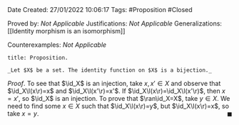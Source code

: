 <br />
<br />

Date Created: 27/01/2022 10:06:17
Tags: #Proposition #Closed 

Proved by: _Not Applicable_
Justifications: _Not Applicable_
Generalizations: [[Identity morphism is an isomorphism]]

Counterexamples: _Not Applicable_

``` ad-Proposition
title: Proposition.

_Let $X$ be a set. The identity function on $X$ is a bijection._

```

_Proof_. To see that $\id_X$ is an injection, take $x,x'\in X$ and observe that $\id_X\l(x\r)=x$ and $\id_X\l(x'\r)=x'$. If $\id_X\l(x\r)=\id_X\l(x'\r)$, then $x=x'$, so $\id_X$ is an injection. To prove that $\ran\id_X=X$, take $y\in X$. We need to find some $x\in X$ such that $\id_X\l(x\r)=y$, but $\id_X\l(x\r)=x$, so take $x=y$.<span style="float:right;">$\blacksquare$</span>
